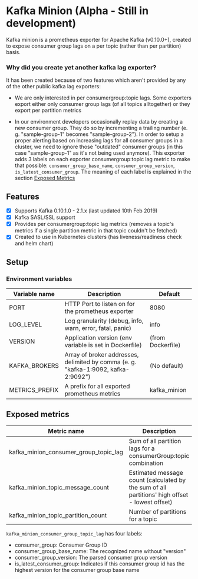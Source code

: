 # Kafka Minion (Alpha - Still in development)

Kafka minion is a prometheus exporter for Apache Kafka (v0.10.0+), created to expose consumer group lags on a per topic (rather than per partition) basis.

### Why did you create yet another kafka lag exporter?

It has been created because of two features which aren't provided by any of the other public kafka lag exporters:

- We are only interested in per consumergroup:topic lags. Some exporters export either only consumer group lags (of all topics alltogether) or they export per partition metrics

- In our environment developers occasionally replay data by creating a new consumer group. They do so by incrementing a trailing number (e. g. "sample-group-1" becomes "sample-group-2"). In order to setup a proper alerting based on increasing lags for all consumer groups in a cluster, we need to ignore those "outdated" consumer groups (in this case "sample-group-1" as it's not being used anymore). This exporter adds 3 labels on each exporter consumergroup:topic lag metric to make that possible: `consumer_group_base_name`, `consumer_group_version`, `is_latest_consumer_group`. The meaning of each label is explained in the section [Exposed Metrics](#exposed-metrics)

## Features

- [x] Supports Kafka 0.10.1.0 - 2.1.x (last updated 10th Feb 2019)
- [x] Kafka SASL/SSL support
- [x] Provides per consumergroup:topic lag metrics (removes a topic's metrics if a single partition metric in that topic couldn't be fetched)
- [x] Created to use in Kubernetes clusters (has liveness/readiness check and helm chart)

## Setup

### Environment variables

| Variable name  | Description                                                                        | Default           |
| -------------- | ---------------------------------------------------------------------------------- | ----------------- |
| PORT           | HTTP Port to listen on for the prometheus exporter                                 | 8080              |
| LOG_LEVEL      | Log granularity (debug, info, warn, error, fatal, panic)                           | info              |
| VERSION        | Application version (env variable is set in Dockerfile)                            | (from Dockerfile) |
| KAFKA_BROKERS  | Array of broker addresses, delimited by comma (e. g. "kafka-1:9092, kafka-2:9092") | (No default)      |
| METRICS_PREFIX | A prefix for all exported prometheus metrics                                       | kafka_minion      |

## Exposed metrics

| Metric name                           | Description                                                                                    |
| ------------------------------------- | ---------------------------------------------------------------------------------------------- |
| kafka_minion_consumer_group_topic_lag | Sum of all partition lags for a consumerGroup:topic combination                                |
| kafka_minion_topic_message_count      | Estimated message count (calculated by the sum of all partitions' high offset - lowest offset) |
| kafka_minion_topic_partition_count    | Number of partitions for a topic                                                               |

`kafka_minion_consumer_group_topic_lag` has four labels:

- consumer_group: Consumer Group ID
- consumer_group_base_name: The recognized name without "version"
- consumer_group_version: The parsed consumer group version
- is_latest_consumer_group: Indicates if this consumer group id has the highest version for the consumer group base name
